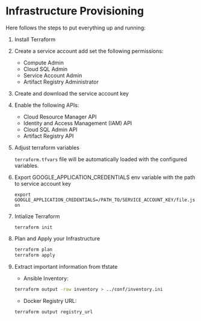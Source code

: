 # Infrastructure Provisioning

Here follows the steps to put everything up and running:

1. Install Terraform

1. Create a service account add set the following permissions:
    - Compute Admin
    - Cloud SQL Admin
    - Service Account Admin
    - Artifact Registry Administrator
    
1. Create and download the service account key

1. Enable the following APIs: 
    - Cloud Resource Manager API
    - Identity and Access Management (IAM) API
    - Cloud SQL Admin API
    - Artifact Registry API

1. Adjust terraform variables

    `terraform.tfvars`  file will be automatically loaded with the configured variables. 

1. Export GOOGLE_APPLICATION_CREDENTIALS env variable with the path to service account key

    `export GOOGLE_APPLICATION_CREDENTIALS=/PATH_TO/SERVICE_ACCOUNT_KEY/file.json`

1. Intialize Terraform

    `terraform init`

1. Plan and Apply your Infrastructure

    ```sh
    terraform plan
    terraform apply
    ```

1. Extract important information from tfstate
    - Ansible Inventory: 
    ```sh
    terraform output -raw inventory > ../conf/inventory.ini
    ```
    - Docker Registry URL: 
    ```sh
    terraform output registry_url
    ```
